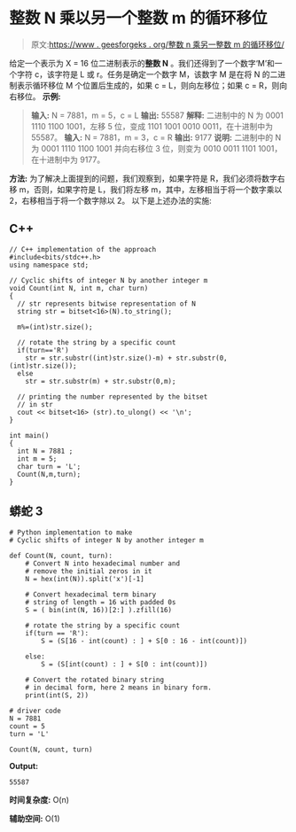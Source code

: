 # 整数 N 乘以另一个整数 m 的循环移位

> 原文:[https://www . geesforgeks . org/整数 n 乘另一整数 m 的循环移位/](https://www.geeksforgeeks.org/cyclic-shifts-of-integer-n-by-another-integer-m/)

给定一个表示为 X = 16 位二进制表示的**整数 N** 。我们还得到了一个数字‘M’和一个字符 c，该字符是 L 或 r。任务是确定一个数字 M，该数字 M 是在将 N 的二进制表示循环移位 M 个位置后生成的，如果 c = L，则向左移位；如果 c = R，则向右移位。
**示例:**

> **输入:** N = 7881，m = 5，c = L
> **输出:** 55587
> **解释:**
> 二进制中的 N 为 0001 1110 1100 1001，左移 5 位，变成 1101 1001 0010 0011，在十进制中为 55587。
> **输入:** N = 7881，m = 3，c = R
> **输出:** 9177
> **说明:**
> 二进制中的 N 为 0001 1110 1100 1001 并向右移位 3 位，则变为 0010 0011 1101 1001，在十进制中为 9177。

**方法:**
为了解决上面提到的问题，我们观察到，如果字符是 R，我们必须将数字右移 m，否则，如果字符是 L，我们将左移 m，其中，左移相当于将一个数字乘以 2，右移相当于将一个数字除以 2。
以下是上述办法的实施:

## C++

```
// C++ implementation of the approach
#include<bits/stdc++.h>
using namespace std;

// Cyclic shifts of integer N by another integer m
void Count(int N, int m, char turn)
{
  // str represents bitwise representation of N
  string str = bitset<16>(N).to_string();

  m%=(int)str.size();

  // rotate the string by a specific count
  if(turn=='R')
    str = str.substr((int)str.size()-m) + str.substr(0,(int)str.size());
  else 
    str = str.substr(m) + str.substr(0,m);

  // printing the number represented by the bitset
  // in str
  cout << bitset<16> (str).to_ulong() << '\n';
}

int main()
{
  int N = 7881 ;
  int m = 5;
  char turn = 'L';
  Count(N,m,turn);
}
```

## 蟒蛇 3

```
# Python implementation to make
# Cyclic shifts of integer N by another integer m

def Count(N, count, turn):
    # Convert N into hexadecimal number and
    # remove the initial zeros in it
    N = hex(int(N)).split('x')[-1]

    # Convert hexadecimal term binary
    # string of length = 16 with padded 0s
    S = ( bin(int(N, 16))[2:] ).zfill(16)

    # rotate the string by a specific count
    if(turn == 'R'):
        S = (S[16 - int(count) : ] + S[0 : 16 - int(count)])

    else:
        S = (S[int(count) : ] + S[0 : int(count)])

    # Convert the rotated binary string
    # in decimal form, here 2 means in binary form.
    print(int(S, 2))

# driver code
N = 7881
count = 5
turn = 'L'

Count(N, count, turn)
```

**Output:** 

```
55587
```

**时间复杂度:** O(n)

**辅助空间:** O(1)
